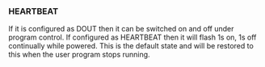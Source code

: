 

### HEARTBEAT

 If it is configured as DOUT then it can be switched on and off under program control. If configured as HEARTBEAT then it will flash 1s on, 1s off continually while powered. This is the default state and will be restored to this when the user program stops running.